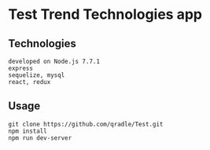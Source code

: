 # Test Trend Technologies app 

## Technologies
```
developed on Node.js 7.7.1
express
sequelize, mysql
react, redux
```

## Usage
```
git clone https://github.com/qradle/Test.git
npm install
npm run dev-server
```
